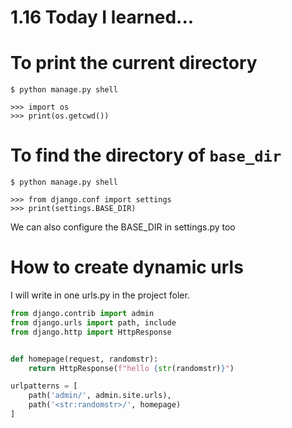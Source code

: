 # 1.16 Today I learned...

# To print the current directory

```
$ python manage.py shell
```

```
>>> import os
>>> print(os.getcwd())
```

# To find the directory of `base_dir`

```
$ python manage.py shell
```

```
>>> from django.conf import settings
>>> print(settings.BASE_DIR)
```

We can also configure the BASE_DIR in settings.py too


# How to create dynamic urls

I will write in one urls.py in the project foler.

```py
from django.contrib import admin
from django.urls import path, include
from django.http import HttpResponse


def homepage(request, randomstr):
    return HttpResponse(f"hello {str(randomstr)}")

urlpatterns = [
    path('admin/', admin.site.urls),
    path('<str:randomstr>/', homepage)
]
```
